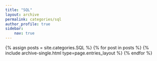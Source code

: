 ```yaml
---
title: "SQL"
layout: archive
permalink: categories/sql
author_profile: true
sidebar:
    nav: true
---
```


{% assign posts = site.categories.SQL %}
{% for post in posts %}
    {% include archive-single.html type=page.entries_layout %}
{% endfor %}